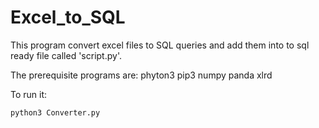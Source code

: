 # Excel_to_SQL
This program convert excel files to SQL queries and add them into to sql ready file called 'script.py'.

The prerequisite programs are:
phyton3
pip3
numpy
panda
xlrd

To run it:
```diff
python3 Converter.py
```
